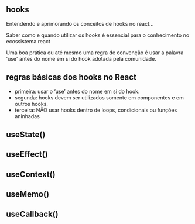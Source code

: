 ## hooks

Entendendo e aprimorando os conceitos de hooks no react...

Saber como e quando utilizar os hooks é essencial para o conhecimento no ecossistema react

Uma boa prática ou até mesmo uma regra de convenção é usar a palavra 'use' antes do nome em si do hook adotada pela comunidade.

## regras básicas dos hooks no React

- primeira: usar o ‘use’ antes do nome em si do hook.
- segunda: hooks devem ser utilizados somente em componentes e em outros hooks.
- terceira: NÃO usar hooks dentro de loops, condicionais ou funções aninhadas

## useState()

## useEffect()

## useContext()

## useMemo()

## useCallback()

